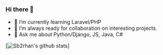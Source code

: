 ### Hi there 👋

- 🌱 I’m currently learning Laravel/PHP
- 👯 I’m always ready for collaboration on interesting projects.
- 💬 Ask me about Python/Django, JS, Java, C#
<!--
**sb2rhan/sb2rhan** is a ✨ _special_ ✨ repository because its `README.md` (this file) appears on your GitHub profile.

Here are some ideas to get you started:

- 🔭 I’m currently working on ...
- 🤔 I’m looking for help with ...
- 📫 How to reach me: ...
- ⚡ Fun fact: ...
-->

[![Sb2rhan's github stats](https://github-readme-stats.vercel.app/api?username=sb2rhan&theme=blue-green)]
